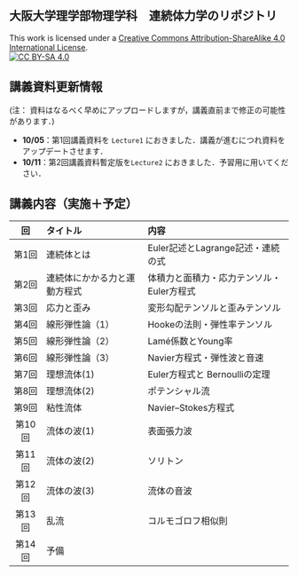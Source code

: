 ## 大阪大学理学部物理学科　連続体力学のリポジトリ
This work is licensed under a
[Creative Commons Attribution-ShareAlike 4.0 International License][cc-by-sa].<br>
[![CC BY-SA 4.0][cc-by-sa-image]][cc-by-sa]

[cc-by-sa]: http://creativecommons.org/licenses/by-sa/4.0/
[cc-by-sa-image]: https://licensebuttons.net/l/by-sa/4.0/88x31.png
[cc-by-sa-shield]: https://img.shields.io/badge/License-CC%20BY--SA%204.0-lightgrey.svg

## 講義資料更新情報
 (注： 資料はなるべく早めにアップロードしますが，講義直前まで修正の可能性があります．)
- **10/05**：第1回講義資料を `Lecture1` におきました．講義が進むにつれ資料をアップデートさせます．
- **10/11**：第2回講義資料暫定版を`Lecture2` におきました．予習用に用いてください．

## 講義内容（実施＋予定）

| 回 | タイトル | 内容 |
|:------:|:-----------|:------|
| 第1回  | 連続体とは | Euler記述とLagrange記述・連続の式 |
| 第2回  | 連続体にかかる力と運動方程式 | 体積力と面積力・応力テンソル・Euler方程式 |
| 第3回  | 応力と歪み | 変形勾配テンソルと歪みテンソル |
| 第4回  | 線形弾性論（1） | Hookeの法則・弾性率テンソル|
| 第5回  | 線形弾性論（2） | Lamé係数とYoung率 |
| 第6回  | 線形弾性論（3） | Navier方程式・弾性波と音速 |
| 第7回  | 理想流体(1) | Euler方程式と Bernoulliの定理 |
| 第8回  | 理想流体(2) | ポテンシャル流 |
| 第9回  | 粘性流体 | Navier–Stokes方程式 |
| 第10回  | 流体の波(1) | 表面張力波 |
| 第11回  | 流体の波(2) | ソリトン |
| 第12回  | 流体の波(3) | 流体の音波 |
| 第13回  | 乱流 | コルモゴロフ相似則 |
| 第14回  | 予備 |
